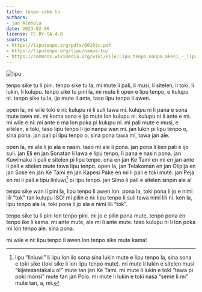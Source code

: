 ```yaml
---
title: tenpo sike tu
authors:
- jan Alonola
date: 2023-02-06
license: CC-BY-SA 4.0
sources:
- https://liputenpo.org/pdfs/0018tu.pdf
- https://liputenpo.org/lipu/nanpa-tu/
- https://commons.wikimedia.org/wiki/File:Lipu_tenpo_nanpa_akesi_-_lipu.png
---
```


![lipu](https://upload.wikimedia.org/wikipedia/commons/f/f9/Lipu_tenpo_nanpa_akesi_-_lipu.png)

tenpo sike tu li pini. tenpo sike tu la, mi mute li pali, li musi, li sitelen, li toki, li lukin, li kulupu. tenpo sike tu pini la, mi mute li open e lipu tenpo, e kulupu ni. tenpo sike tu la, ijo mute li ante, taso lipu tenpo li awen.

open la, mi wile toki e ni: kulupu ni li suli tawa mi. kulupu ni li pana e sona mute tawa mi. mi kama sona e ijo mute lon kulupu ni. kulupu ni li ante e mi. mi wile e ni: mi ante e ma lon poka pi kulupu ni. mi pali mute e musi, e sitelen, e toki, taso lipu tenpo li ijo nanpa wan mi. jan lukin pi lipu tenpo o, sina pona. jan pali pi lipu tenpo o, sina pona tawa mi, tawa jan ale.

open la, mi ale li jo ala e nasin. taso mi ale li pona. jan pona li ken pali e ijo suli. jan Eli en jan Sonatan li lawa e lipu tenpo, li pana e nasin pona. jan Kuwimaku li pali e sitelen pi lipu tenpo. ona en jan Ke Tami en mi en jan ante li pali e sitelen mute tawa lipu tenpo. open la, jan Telakoman en jan Olipija en jan Sose en jan Ke Tami en jan Kapesi Pake en mi li pali e toki mute. jan Peja en mi li pali e lipu linluwi[^1] pi lipu tenpo. jan Simo li pali e sitelen sinpin ale a!

tenpo sike wan li pini la, lipu tenpo li awen lon. pona la, toki pona li jo e nimi lili “tok” tan kulupu ISO! mi pilin e ni: lipu tenpo li suli tawa nimi lili ni. ken la, lipu tenpo ala la, toki pona li jo ala e nimi lili “tok”.

[^1]: lipu “linluwi” li lipu lon ilo sona sina lukin mute e lipu tenpo la, sina sona e toki sike (toki sike li lon lipu tenpo mute). mi mute li lukin e sitelen musi “kijetesantakalu o!” mute tan jan Ke Tami. mi mute li lukin e toki “tawa pi poki monsi” mute tan jan Polo. mi mute li lukin e toki nasa “seme li mi” mute tan, a, mi.

tenpo sike tu li pini lon tenpo pini. mi jo e pilin pona mute. tenpo pona en tenpo ike li kama. mi ante mute, ale mi li ante mute. taso kulupu ni li lon poka mi lon tenpo ale. sina pona.

mi wile e ni: lipu tenpo li awen lon tenpo sike mute kama!
